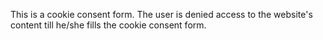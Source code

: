 This is a cookie consent form. The user is denied access to the website's content till he/she fills the cookie consent form.
